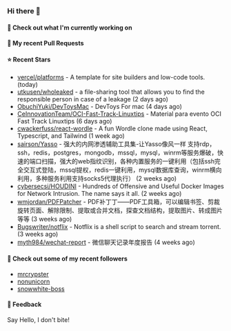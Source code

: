 ### Hi there 👋

#### 👷 Check out what I'm currently working on

#### 🔨 My recent Pull Requests


#### ⭐ Recent Stars

- [vercel/platforms](https://github.com/vercel/platforms) - A template for site builders and low-code tools. (today)
- [utkusen/wholeaked](https://github.com/utkusen/wholeaked) - a file-sharing tool that allows you to find the responsible person in case of a leakage (2 days ago)
- [ObuchiYuki/DevToysMac](https://github.com/ObuchiYuki/DevToysMac) - DevToys For mac (4 days ago)
- [CeInnovationTeam/OCI-Fast-Track-Linuxtips](https://github.com/CeInnovationTeam/OCI-Fast-Track-Linuxtips) - Material para evento OCI Fast Track Linuxtips (6 days ago)
- [cwackerfuss/react-wordle](https://github.com/cwackerfuss/react-wordle) - A fun Wordle clone made using React, Typescript, and Tailwind (1 week ago)
- [sairson/Yasso](https://github.com/sairson/Yasso) - 强大的内网渗透辅助工具集-让Yasso像风一样 支持rdp，ssh，redis，postgres，mongodb，mssql，mysql，winrm等服务爆破，快速的端口扫描，强大的web指纹识别，各种内置服务的一键利用（包括ssh完全交互式登陆，mssql提权，redis一键利用，mysql数据库查询，winrm横向利用，多种服务利用支持socks5代理执行） (2 weeks ago)
- [cybersecsi/HOUDINI](https://github.com/cybersecsi/HOUDINI) - Hundreds of Offensive and Useful Docker Images for Network Intrusion. The name says it all. (2 weeks ago)
- [wmjordan/PDFPatcher](https://github.com/wmjordan/PDFPatcher) - PDF补丁丁——PDF工具箱，可以编辑书签、剪裁旋转页面、解除限制、提取或合并文档，探查文档结构，提取图片、转成图片等等 (3 weeks ago)
- [Bugswriter/notflix](https://github.com/Bugswriter/notflix) - Notflix is a shell script to search and stream torrent. (3 weeks ago)
- [myth984/wechat-report](https://github.com/myth984/wechat-report) - 微信聊天记录年度报告 (4 weeks ago)

#### 👯 Check out some of my recent followers

- [mrcrypster](https://github.com/mrcrypster)
- [nonunicorn](https://github.com/nonunicorn)
- [snowwhite-boss](https://github.com/snowwhite-boss)

#### 💬 Feedback

Say Hello, I don't bite!